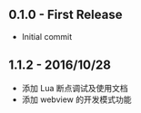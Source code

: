 ## 0.1.0 - First Release
* Initial commit

## 1.1.2 - 2016/10/28
* 添加 Lua 断点调试及使用文档
* 添加 webview 的开发模式功能
